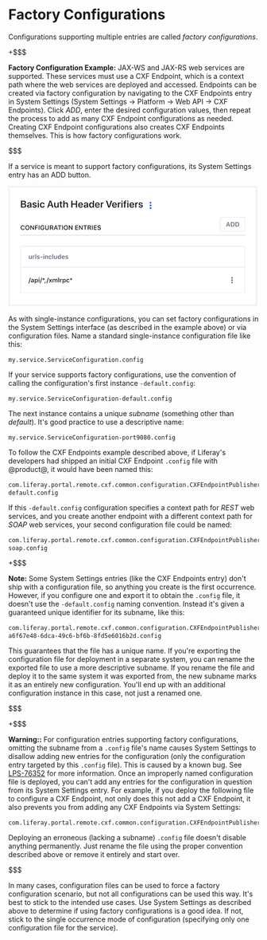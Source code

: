 # Factory Configurations [](id=factory-configurations)

Configurations supporting multiple entries are called *factory configurations*. 

+$$$

**Factory Configuration Example:** 
JAX-WS and JAX-RS web
services<!--(/develop/tutorials/-/knowledge_base/7-1/jax-ws-and-jax-rs)--> are
supported. These services must use a CXF Endpoint<!--
(/develop/tutorials/-/knowledge_base/7-1/jax-ws-and-jax-rs#cxf-endpoints)-->,
which is a context path where the web services are deployed and accessed.
Endpoints can be created via factory configuration by navigating to the CXF
Endpoints entry in System Settings (System Settings &rarr; Platform &rarr; Web
API &rarr; CXF Endpoints). Click *ADD*, enter the desired configuration values,
then repeat the process to add as many CXF Endpoint configurations as needed.
Creating CXF Endpoint configurations also creates CXF Endpoints themselves.
This is how factory configurations work. 

$$$

If a service is meant to support factory configurations, its System Settings
entry has an ADD button. 

![Figure 1: If a System Settings entry has an ADD button, it's suitable for factory configurations.](../../../../images/factory-configuration-entry.png)

As with single-instance configurations, you can set factory configurations in 
the System Settings interface (as described in the example above) or via 
configuration files. Name a standard single-instance configuration file like
this: 

    my.service.ServiceConfiguration.config

If your service supports factory configurations, use the convention of calling
the configuration's first instance `-default.config`: 

    my.service.ServiceConfiguration-default.config

The next instance contains a unique *subname* (something other than *default*).
It's good practice to use a descriptive name: 

    my.service.ServiceConfiguration-port9080.config

To follow the CXF Endpoints example described above, if Liferay's developers had
shipped an initial CXF Endpoint `.config` file with @product@, it would have
been named this: 

    com.liferay.portal.remote.cxf.common.configuration.CXFEndpointPublisherConfiguration-default.config

If this `-default.config` configuration specifies a context path for *REST* web 
services, and you create another endpoint with a different context path for 
*SOAP* web services, your second configuration file could be named: 

    com.liferay.portal.remote.cxf.common.configuration.CXFEndpointPublisherConfiguration-soap.config

+$$$

**Note:** Some System Settings entries (like the CXF Endpoints entry) don't ship
with a configuration file, so anything you create is the first occurrence.
However, if you configure one and export it to obtain the `.config` file, it
doesn't use the `-default.config` naming convention. Instead it's given a
guaranteed unique identifier for its subname, like this:

    com.liferay.portal.remote.cxf.common.configuration.CXFEndpointPublisherConfiguration-a6f67e48-6dca-49c6-bf6b-8fd5e6016b2d.config

This guarantees that the file has a unique name. If you're exporting the 
configuration file for deployment in a separate system, you can rename 
the exported file to use a more descriptive subname. If you rename the file and 
deploy it to the same system it was exported from, the new subname marks it as 
an entirely new configuration. You'll end up with an additional configuration 
instance in this case, not just a renamed one. 

$$$

+$$$

**Warning::** For configuration entries supporting factory configurations,
omitting the subname from a `.config` file's name causes System Settings to
disallow adding new entries for the configuration (only the configuration entry
targeted by this `.config` file). This is caused by a known bug. See
[LPS-76352](https://issues.liferay.com/browse/LPS-76352) 
for more information. Once an improperly named configuration file is deployed,
you can't add any entries for the configuration in question from its System
Settings entry. For example, if you deploy the following file to configure a CXF
Endpoint, not only does this not add a CXF Endpoint, it also prevents you from
adding any CXF Endpoints via System Settings: 

    com.liferay.portal.remote.cxf.common.configuration.CXFEndpointPublisherConfiguration.config

Deploying an erroneous (lacking a subname) `.config` file doesn't disable
anything permanently. Just rename the file using the proper convention described
above or remove it entirely and start over. 

$$$

In many cases, configuration files can be used to force a factory configuration
scenario, but not all configurations can be used this way. It's best to stick to
the intended use cases. Use System Settings as described above to determine if
using factory configurations is a good idea. If not, stick to the single
occurrence mode of configuration (specifying only one configuration file for the
service). 
